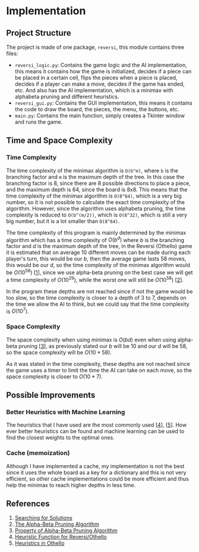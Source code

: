 # Implementation

## Project Structure

The project is made of one package, `reversi`, this module contains three files:

- `reversi_logic.py`: Contains the game logic and the AI implementation, this means it contains how the game is initialized, decides if a piece can be placed in a certain cell, flips the pieces when a piece is placed, decides if a player can make a move, decides if the game has ended, etc. And also has the AI implementation, which is a minimax with alphabeta pruning and different heuristics.
- `reversi_gui.py`: Contains the GUI implementation, this means it contains the code to draw the board, the pieces, the menu, the buttons, etc.
- `main.py`: Contains the main function, simply creates a Tkinter window and runs the game.

## Time and Space Complexity

### Time Complexity

The time complexity of the minimax algorithm is `O(b^m)`, where `b` is the branching factor and `m` is the maximum depth of the tree. In this case the branching factor is 8, since there are 8 possible directions to place a piece, and the maximum depth is 64, since the board is 8x8. This means that the time complexity of the minimax algorithm is `O(8^64)`, which is a very big number, so it is not possible to calculate the exact time complexity of the algorithm. However, since the algorithm uses alphabeta pruning, the time complexity is reduced to `O(b^(m/2))`, which is `O(8^32)`, which is still a very big number, but it is a lot smaller than `O(8^64)`.

The time complexity of this program is mainly determined by the minimax algorithm which has a time complexity of $O(b^d)$ where $b$ is the branching factor and $d$ is the maximum depth of the tree, in the Reversi (Othello) game it is estimated that on average 10 different moves can be made during each player's turn, this would be our $b$, then the average game lasts 58 moves, this would be our $d$, so the time complexity of the minimax algorithm would be $O(10^{58})$ [[1]], since we use alpha-beta pruning on the best case we will get a time complexity of $O(10^{29})$, while the worst one will still be $O(10^{58})$ [[2]].

In the program these depths are not reached since if not the game would be too slow, so the time complexity is closer to a depth of 3 to 7, depends on the time we allow the AI to think, but we could say that the time complexity is $O(10^7)$.

### Space Complexity

The space complexity when using minimax is $O(bd)$ even when using alpha-beta pruning [[3]], as previously stated our $b$ will be 10 and our $d$ will be 58, so the space complexity will be $O(10*58)$.

As it was stated in the time complexity, these depths are not reached since the game uses a timer to limit the time the AI can take on each move, so the space complexity is closer to $O(10*7)$.

## Possible Improvements

### Better Heuristics with Machine Learning

The heuristics that I have used are the most commonly used [[4]], [[5]]. How ever better heuristics can be found and machine learning can be used to find the closest weights to the optimal ones.

### Cache (memoization)

Although I have implemented a cache, my implementation is not the best since it uses the whole board as a key for a dictionary and this is not very efficient, so other cache implementations could be more efficient and thus help the minimax to reach higher depths in less time.

## References

[1]: http://fragrieu.free.fr/SearchingForSolutions.pdf
[2]: https://www.codingninjas.com/studio/library/the-alpha-beta-pruning-algorithm
[3]: https://ai-master.gitbooks.io/adversarial-search/content/property-of-alpha-beta-pruning-algorithm.html
[4]: https://kartikkukreja.wordpress.com/2013/03/30/heuristic-function-for-reversiothello/
[5]: https://courses.cs.washington.edu/courses/cse573/04au/Project/mini1/RUSSIA/Final_Paper.pdf

1. [Searching for Solutions](http://fragrieu.free.fr/SearchingForSolutions.pdf)
2. [The Alpha-Beta Pruning Algorithm](https://www.codingninjas.com/studio/library/the-alpha-beta-pruning-algorithm)
3. [Property of Alpha-Beta Pruning Algorithm](https://ai-master.gitbooks.io/adversarial-search/content/property-of-alpha-beta-pruning-algorithm.html)
4. [Heuristic Function for Reversi/Othello](https://kartikkukreja.wordpress.com/2013/03/30/heuristic-function-for-reversiothello/)
5. [Heuristics in Othello](https://courses.cs.washington.edu/courses/cse573/04au/Project/mini1/RUSSIA/Final_Paper.pdf)
